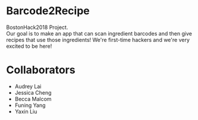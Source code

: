 # Barcode2Recipe
BostonHack2018 Project.  
Our goal is to make an app that can scan ingredient barcodes and then give recipes that use those ingredients!
We're first-time hackers and we're very excited to be here!

# Collaborators
* Audrey Lai
* Jessica Cheng
* Becca Malcom
* Funing Yang
* Yaxin Liu

